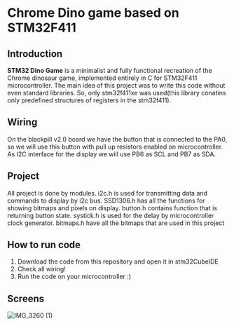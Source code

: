 # Chrome Dino game based on STM32F411

## Introduction

**STM32 Dino Game** is a minimalist and fully functional recreation of the Chrome dinosaur game, implemented entirely in C for STM32F411 microcontroller. The main idea of this project was to write this code without even standard libraries. So, only stm32f411xe was used(this library conatins only predefined structures of registers in the stm32f411). 


## Wiring
On the blackpill v2.0 board we have the button that is connected to the PA0, so we will use this button with pull up resistors enabled on microcontroller. As I2C interface for the display we will use PB6 as SCL and PB7 as SDA.

## Project
All project is done by modules. i2c.h is used for transmitting data and commands to display by i2c bus. SSD1306.h has all the functions for showing bitmaps and pixels on display. button.h contains function that is returning button state. systick.h is used for the delay by microcontroller clock generator. bitmaps.h have all the bitmaps that are used in this project

## How to run code
1. Download the code from this repository and open it in stm32CubeIDE
2. Check all wiring!
3. Run the code on your microcontroller :)

## Screens
![IMG_3260 (1)](https://github.com/user-attachments/assets/18e70cb2-4bcf-48c3-ac7d-1bf50a464982)
